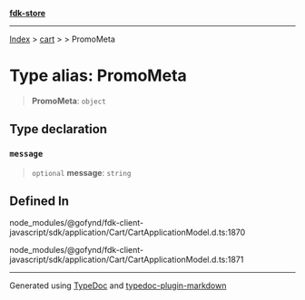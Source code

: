 [**fdk-store**](../../../README.md)
***

[Index](../../../API.md) > [cart](../../README.md) > [<internal>](../README.md) > PromoMeta

# Type alias: PromoMeta

> **PromoMeta**: `object`

## Type declaration

### `message`

> `optional` **message**: `string`

## Defined In

node\_modules/@gofynd/fdk-client-javascript/sdk/application/Cart/CartApplicationModel.d.ts:1870

node\_modules/@gofynd/fdk-client-javascript/sdk/application/Cart/CartApplicationModel.d.ts:1871

***
Generated using [TypeDoc](https://typedoc.org/) and [typedoc-plugin-markdown](https://www.npmjs.com/package/typedoc-plugin-markdown)
